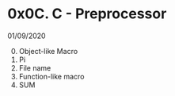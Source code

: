 # 0x0C. C - Preprocessor
01/09/2020

0. Object-like Macro
1. Pi
2. File name 
3. Function-like macro
4. SUM
